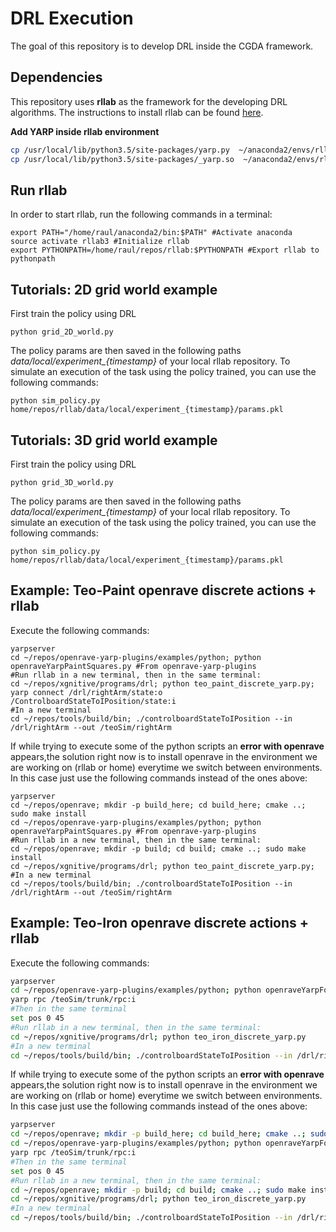 # DRL Execution

The goal of this repository is to develop DRL inside the CGDA framework.

## Dependencies

This repository uses **rllab** as the framework for the developing DRL algorithms. The instructions to install rllab can be found [here](http://rllab.readthedocs.io/en/latest/user/installation.html).

**Add YARP inside rllab environment**
```bash
cp /usr/local/lib/python3.5/site-packages/yarp.py  ~/anaconda2/envs/rllab3/lib/python3.5/site-packages/
cp /usr/local/lib/python3.5/site-packages/_yarp.so  ~/anaconda2/envs/rllab3/lib/python3.5/site-packages/
```

## Run rllab

In order to start rllab, run the following commands in a terminal:

```
export PATH="/home/raul/anaconda2/bin:$PATH" #Activate anaconda
source activate rllab3 #Initialize rllab
export PYTHONPATH=/home/raul/repos/rllab:$PYTHONPATH #Export rllab to pythonpath

```


## Tutorials: 2D grid world example

First train the policy using DRL

```
python grid_2D_world.py
```

The policy params are then saved in the following paths *data/local/experiment_{timestamp}* of your local rllab repository. To simulate an execution of the task using the policy trained, you can use the following commands:

```
python sim_policy.py home/repos/rllab/data/local/experiment_{timestamp}/params.pkl
```

## Tutorials: 3D grid world example

First train the policy using DRL

```
python grid_3D_world.py
```

The policy params are then saved in the following paths *data/local/experiment_{timestamp}* of your local rllab repository. To simulate an execution of the task using the policy trained, you can use the following commands:

```
python sim_policy.py home/repos/rllab/data/local/experiment_{timestamp}/params.pkl
```

## Example: Teo-Paint openrave discrete actions + rllab 
Execute the following commands:

```
yarpserver
cd ~/repos/openrave-yarp-plugins/examples/python; python openraveYarpPaintSquares.py #From openrave-yarp-plugins 
#Run rllab in a new terminal, then in the same terminal:
cd ~/repos/xgnitive/programs/drl; python teo_paint_discrete_yarp.py;
yarp connect /drl/rightArm/state:o /ControlboardStateToIPosition/state:i
#In a new terminal
cd ~/repos/tools/build/bin; ./controlboardStateToIPosition --in /drl/rightArm --out /teoSim/rightArm 
```

If while trying to execute some of the python scripts an **error with openrave** appears,the solution right now is to install openrave in the environment we are working on (rllab or home) everytime we switch between environments. In this case just use the following commands instead of the ones above:

```
yarpserver
cd ~/repos/openrave; mkdir -p build_here; cd build_here; cmake ..; sudo make install
cd ~/repos/openrave-yarp-plugins/examples/python; python openraveYarpPaintSquares.py #From openrave-yarp-plugins
#Run rllab in a new terminal, then in the same terminal:
cd ~/repos/openrave; mkdir -p build; cd build; cmake ..; sudo make install
cd ~/repos/xgnitive/programs/drl; python teo_paint_discrete_yarp.py;
#In a new terminal
cd ~/repos/tools/build/bin; ./controlboardStateToIPosition --in /drl/rightArm --out /teoSim/rightArm 
```
## Example: Teo-Iron openrave discrete actions + rllab 
Execute the following commands:

```bash
yarpserver
cd ~/repos/openrave-yarp-plugins/examples/python; python openraveYarpForceEstimator.py #From openrave-yarp-plugins
yarp rpc /teoSim/trunk/rpc:i
#Then in the same terminal
set pos 0 45
#Run rllab in a new terminal, then in the same terminal:
cd ~/repos/xgnitive/programs/drl; python teo_iron_discrete_yarp.py
#In a new terminal
cd ~/repos/tools/build/bin; ./controlboardStateToIPosition --in /drl/rightArm --out /teoSim/rightArm
```

If while trying to execute some of the python scripts an **error with openrave** appears,the solution right now is to install openrave in the environment we are working on (rllab or home) everytime we switch between environments. In this case just use the following commands instead of the ones above:

```bash
yarpserver
cd ~/repos/openrave; mkdir -p build_here; cd build_here; cmake ..; sudo make install
cd ~/repos/openrave-yarp-plugins/examples/python; python openraveYarpForceEstimator.py #From openrave-yarp-plugins
yarp rpc /teoSim/trunk/rpc:i
#Then in the same terminal
set pos 0 45
#Run rllab in a new terminal, then in the same terminal:
cd ~/repos/openrave; mkdir -p build; cd build; cmake ..; sudo make install
cd ~/repos/xgnitive/programs/drl; python teo_iron_discrete_yarp.py
#In a new terminal
cd ~/repos/tools/build/bin; ./controlboardStateToIPosition --in /drl/rightArm --out /teoSim/rightArm
```

